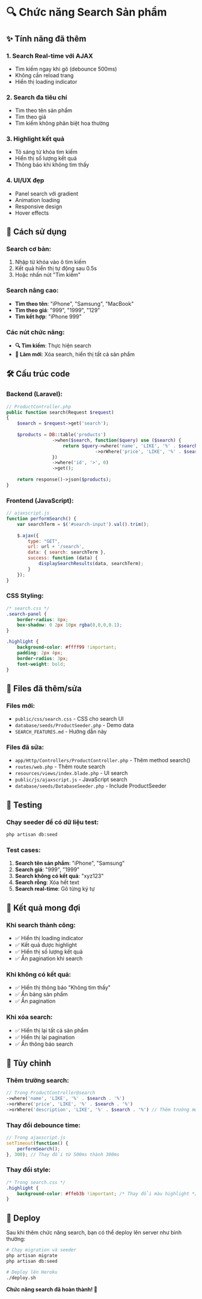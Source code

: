 # 🔍 Chức năng Search Sản phẩm

## ✨ Tính năng đã thêm

### 1. **Search Real-time với AJAX**
- Tìm kiếm ngay khi gõ (debounce 500ms)
- Không cần reload trang
- Hiển thị loading indicator

### 2. **Search đa tiêu chí**
- Tìm theo tên sản phẩm
- Tìm theo giá
- Tìm kiếm không phân biệt hoa thường

### 3. **Highlight kết quả**
- Tô sáng từ khóa tìm kiếm
- Hiển thị số lượng kết quả
- Thông báo khi không tìm thấy

### 4. **UI/UX đẹp**
- Panel search với gradient
- Animation loading
- Responsive design
- Hover effects

## 🚀 Cách sử dụng

### Search cơ bản:
1. Nhập từ khóa vào ô tìm kiếm
2. Kết quả hiển thị tự động sau 0.5s
3. Hoặc nhấn nút "Tìm kiếm"

### Search nâng cao:
- **Tìm theo tên**: "iPhone", "Samsung", "MacBook"
- **Tìm theo giá**: "999", "1999", "129"
- **Tìm kết hợp**: "iPhone 999"

### Các nút chức năng:
- **🔍 Tìm kiếm**: Thực hiện search
- **🔄 Làm mới**: Xóa search, hiển thị tất cả sản phẩm

## 🛠️ Cấu trúc code

### Backend (Laravel):
```php
// ProductController.php
public function search(Request $request)
{
    $search = $request->get('search');
    
    $products = DB::table('products')
                 ->when($search, function($query) use ($search) {
                     return $query->where('name', 'LIKE', '%' . $search . '%')
                                 ->orWhere('price', 'LIKE', '%' . $search . '%');
                 })
                 ->where('id', '>', 0)
                 ->get();
                 
    return response()->json($products);
}
```

### Frontend (JavaScript):
```javascript
// ajaxscript.js
function performSearch() {
    var searchTerm = $('#search-input').val().trim();
    
    $.ajax({
        type: "GET",
        url: url + '/search',
        data: { search: searchTerm },
        success: function (data) {
            displaySearchResults(data, searchTerm);
        }
    });
}
```

### CSS Styling:
```css
/* search.css */
.search-panel {
    border-radius: 8px;
    box-shadow: 0 2px 10px rgba(0,0,0,0.1);
}

.highlight {
    background-color: #ffff99 !important;
    padding: 2px 4px;
    border-radius: 3px;
    font-weight: bold;
}
```

## 📁 Files đã thêm/sửa

### Files mới:
- `public/css/search.css` - CSS cho search UI
- `database/seeds/ProductSeeder.php` - Demo data
- `SEARCH_FEATURES.md` - Hướng dẫn này

### Files đã sửa:
- `app/Http/Controllers/ProductController.php` - Thêm method search()
- `routes/web.php` - Thêm route search
- `resources/views/index.blade.php` - UI search
- `public/js/ajaxscript.js` - JavaScript search
- `database/seeds/DatabaseSeeder.php` - Include ProductSeeder

## 🧪 Testing

### Chạy seeder để có dữ liệu test:
```bash
php artisan db:seed
```

### Test cases:
1. **Search tên sản phẩm**: "iPhone", "Samsung"
2. **Search giá**: "999", "1999"
3. **Search không có kết quả**: "xyz123"
4. **Search rỗng**: Xóa hết text
5. **Search real-time**: Gõ từng ký tự

## 🎯 Kết quả mong đợi

### Khi search thành công:
- ✅ Hiển thị loading indicator
- ✅ Kết quả được highlight
- ✅ Hiển thị số lượng kết quả
- ✅ Ẩn pagination khi search

### Khi không có kết quả:
- ✅ Hiển thị thông báo "Không tìm thấy"
- ✅ Ẩn bảng sản phẩm
- ✅ Ẩn pagination

### Khi xóa search:
- ✅ Hiển thị lại tất cả sản phẩm
- ✅ Hiển thị lại pagination
- ✅ Ẩn thông báo search

## 🔧 Tùy chỉnh

### Thêm trường search:
```php
// Trong ProductController@search
->where('name', 'LIKE', '%' . $search . '%')
->orWhere('price', 'LIKE', '%' . $search . '%')
->orWhere('description', 'LIKE', '%' . $search . '%') // Thêm trường mới
```

### Thay đổi debounce time:
```javascript
// Trong ajaxscript.js
setTimeout(function() {
    performSearch();
}, 300); // Thay đổi từ 500ms thành 300ms
```

### Thay đổi style:
```css
/* Trong search.css */
.highlight {
    background-color: #ffeb3b !important; /* Thay đổi màu highlight */
}
```

## 🚀 Deploy

Sau khi thêm chức năng search, bạn có thể deploy lên server như bình thường:

```bash
# Chạy migration và seeder
php artisan migrate
php artisan db:seed

# Deploy lên Heroku
./deploy.sh
```

**Chức năng search đã hoàn thành! 🎉** 